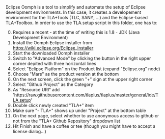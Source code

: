Eclipse Oomph is a tool to simplify and automate the setup of Eclipse development environments. In this case, it creates a developement environment for the TLA+Tools (TLC, SANY, ...) and the Eclipse-based TLA+Toolbox. In order to use the TLA.setup script in this folder, one has to:

0. Requires a recent - at the time of writing this is 1.8 - JDK (Java Development Environment)
1. Install the Oomph Eclipse installer from https://wiki.eclipse.org/Eclipse_Installer
2. Start the downloaded Oomph installer
3. Switch to "Advanced Mode" by clicking the button in the right upper corner depited with three horizontal lines
4. Select "Eclipse Platform" on the Product list (expand "Eclipse.org" node)
  1. Choose "Mars" as the product version at the bottom
5. On the next screen, click the green "+" sign at the upper right corner
  1. Select "Github Project" as the Category
  2. As "Resource URI" add 'https://raw.githubusercontent.com/tlaplus/tlaplus/master/general/ide/TLA.setup'
  3. Double click newly created "TLA+" item
  4. Make sure "<User>- TLA+" shows up under "Project" at the bottom table
6. On the next page, select whether to use anonymous access to github or not from the "TLA+ Github Repository" dropdown list
7. Hit Finish and have a coffee or tee (though you might have to accept a license dialog...)

